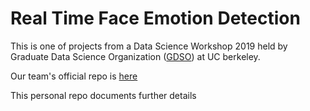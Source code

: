 # Real Time Face Emotion Detection

This is one of projects from a Data Science Workshop 2019 held by Graduate Data Science Organization ([GDSO](https://gdso.berkeley.edu/projects_2019.html)) at UC berkeley. 

Our team's official repo is [here](https://github.com/susanhao/emotion_project)

This personal repo documents further details
